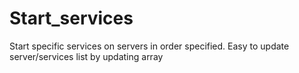 # Start_services
Start specific services on servers in order specified. Easy to update server/services list by updating array
